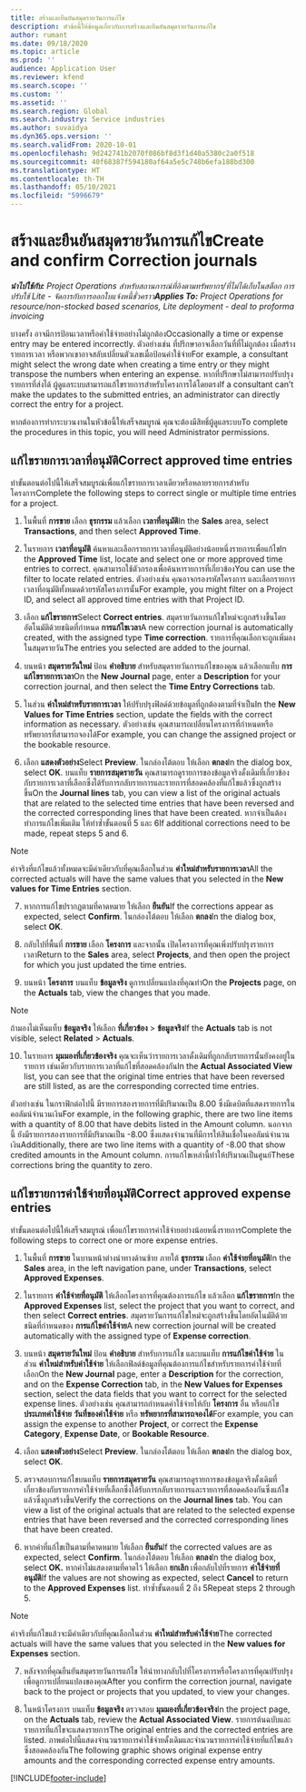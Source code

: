 ```yaml
---
title: สร้างและยืนยันสมุดรายวันการแก้ไข
description: หัวข้อนี้ให้ข้อมูลเกี่ยวกับการสร้างและยืนยันสมุดรายวันการแก้ไข
author: rumant
ms.date: 09/18/2020
ms.topic: article
ms.prod: ''
audience: Application User
ms.reviewer: kfend
ms.search.scope: ''
ms.custom: ''
ms.assetid: ''
ms.search.region: Global
ms.search.industry: Service industries
ms.author: suvaidya
ms.dyn365.ops.version: ''
ms.search.validFrom: 2020-10-01
ms.openlocfilehash: 9d242741b2070f086bf8d3f1d40a5380c2a0f518
ms.sourcegitcommit: 40f68387f594180af64a5e5c748b6efa188bd300
ms.translationtype: HT
ms.contentlocale: th-TH
ms.lasthandoff: 05/10/2021
ms.locfileid: "5996679"
---
```

# <a name="create-and-confirm-correction-journals"></a><span data-ttu-id="6f51c-103">สร้างและยืนยันสมุดรายวันการแก้ไข</span><span class="sxs-lookup"><span data-stu-id="6f51c-103">Create and confirm Correction journals</span></span>

<span data-ttu-id="6f51c-104">_**นำไปใช้กับ:** Project Operations สำหรับสถานการณ์ที่อิงตามทรัพยากร/ที่ไม่ได้เก็บในสต็อก การปรับใช้ Lite - จัดการกับการออกใบแจ้งหนี้ชั่วคราว_</span><span class="sxs-lookup"><span data-stu-id="6f51c-104">_**Applies To:** Project Operations for resource/non-stocked based scenarios, Lite deployment - deal to proforma invoicing_</span></span>

<span data-ttu-id="6f51c-105">บางครั้ง อาจมีการป้อนเวลาหรือค่าใช้จ่ายอย่างไม่ถูกต้อง</span><span class="sxs-lookup"><span data-stu-id="6f51c-105">Occasionally a time or expense entry may be entered incorrectly.</span></span> <span data-ttu-id="6f51c-106">ตัวอย่างเช่น ที่ปรึกษาอาจเลือกวันที่ที่ไม่ถูกต้อง เมื่อสร้างรายการเวลา หรือพวกเขาอาจสลับเปลี่ยนตัวเลขเมื่อป้อนค่าใช้จ่าย</span><span class="sxs-lookup"><span data-stu-id="6f51c-106">For example, a consultant might select the wrong date when creating a time entry or they might transpose the numbers when entering an expense.</span></span> <span data-ttu-id="6f51c-107">หากที่ปรึกษาไม่สามารถปรับปรุงรายการที่ส่งได้ ผู้ดูแลระบบสามารถแก้ไขรายการสำหรับโครงการได้โดยตรง</span><span class="sxs-lookup"><span data-stu-id="6f51c-107">If a consultant can’t make the updates to the submitted entries, an administrator can directly correct the entry for a project.</span></span>

<span data-ttu-id="6f51c-108">หากต้องการทำกระบวนงานในหัวข้อนี้ให้เสร็จสมบูรณ์ คุณจะต้องมีสิทธิ์ผู้ดูแลระบบ</span><span class="sxs-lookup"><span data-stu-id="6f51c-108">To complete the procedures in this topic, you will need Administrator permissions.</span></span>

## <a name="correct-approved-time-entries"></a><span data-ttu-id="6f51c-109">แก้ไขรายการเวลาที่อนุมัติ</span><span class="sxs-lookup"><span data-stu-id="6f51c-109">Correct approved time entries</span></span>     

<span data-ttu-id="6f51c-110">ทำขั้นตอนต่อไปนี้ให้เสร็จสมบูรณ์เพื่อแก้ไขรายการเวลาเดียวหรือหลายรายการสำหรับโครงการ</span><span class="sxs-lookup"><span data-stu-id="6f51c-110">Complete the following steps to correct single or multiple time entries for a project.</span></span>

1. <span data-ttu-id="6f51c-111">ในพื้นที่ **การขาย** เลือก **ธุรกรรม** แล้วเลือก **เวลาที่อนุมัติ**</span><span class="sxs-lookup"><span data-stu-id="6f51c-111">In the **Sales** area, select **Transactions**, and then select **Approved Time**.</span></span> 

2. <span data-ttu-id="6f51c-112">ในรายการ **เวลาที่อนุมัติ** ค้นหาและเลือกรายการเวลาที่อนุมัติอย่างน้อยหนึ่งรายการเพื่อแก้ไข</span><span class="sxs-lookup"><span data-stu-id="6f51c-112">In the **Approved Time** list, locate and select one or more approved time entries to correct.</span></span> <span data-ttu-id="6f51c-113">คุณสามารถใช้ตัวกรองเพื่อค้นหารายการที่เกี่ยวข้อง</span><span class="sxs-lookup"><span data-stu-id="6f51c-113">You can use the filter to locate related entries.</span></span> <span data-ttu-id="6f51c-114">ตัวอย่างเช่น คุณอาจกรองรหัสโครงการ และเลือกรายการเวลาที่อนุมัติทั้งหมดด้วยรหัสโครงการนั้น</span><span class="sxs-lookup"><span data-stu-id="6f51c-114">For example, you might filter on a Project ID, and select all approved time entries with that Project ID.</span></span>

3. <span data-ttu-id="6f51c-115">เลือก **แก้ไขรายการ**</span><span class="sxs-lookup"><span data-stu-id="6f51c-115">Select **Correct entries**.</span></span> <span data-ttu-id="6f51c-116">สมุดรายวันการแก้ไขใหม่จะถูกสร้างขึ้นโดยอัตโนมัติด้วยชนิดที่กำหนด **การแก้ไขเวลา**</span><span class="sxs-lookup"><span data-stu-id="6f51c-116">A new correction journal is automatically created, with the assigned type **Time correction**.</span></span> <span data-ttu-id="6f51c-117">รายการที่คุณเลือกจะถูกเพิ่มลงในสมุดรายวัน</span><span class="sxs-lookup"><span data-stu-id="6f51c-117">The entries you selected are added to the journal.</span></span> 

4. <span data-ttu-id="6f51c-118">บนหน้า **สมุดรายวันใหม่** ป้อน **คำอธิบาย** สำหรับสมุดรายวันการแก้ไขของคุณ แล้วเลือกแท็บ **การแก้ไขรายการเวลา**</span><span class="sxs-lookup"><span data-stu-id="6f51c-118">On the **New Journal** page, enter a **Description** for your correction journal, and then select the **Time Entry Corrections** tab.</span></span>  

5. <span data-ttu-id="6f51c-119">ในส่วน **ค่าใหม่สำหรับรายการเวลา** ให้ปรับปรุงฟิลด์ด้วยข้อมูลที่ถูกต้องตามที่จำเป็น</span><span class="sxs-lookup"><span data-stu-id="6f51c-119">In the **New Values for Time Entries** section, update the fields with the correct information as necessary.</span></span> <span data-ttu-id="6f51c-120">ตัวอย่างเช่น คุณสามารถเปลี่ยนโครงการที่กำหนดหรือทรัพยากรที่สามารถจองได้</span><span class="sxs-lookup"><span data-stu-id="6f51c-120">For example, you can change the assigned project or the bookable resource.</span></span>

6. <span data-ttu-id="6f51c-121">เลือก **แสดงตัวอย่าง**</span><span class="sxs-lookup"><span data-stu-id="6f51c-121">Select **Preview**.</span></span> <span data-ttu-id="6f51c-122">ในกล่องโต้ตอบ ให้เลือก **ตกลง**</span><span class="sxs-lookup"><span data-stu-id="6f51c-122">In the dialog box, select **OK**.</span></span> <span data-ttu-id="6f51c-123">บนแท็บ **รายการสมุดรายวัน** คุณสามารถดูรายการของข้อมูลจริงดั้งเดิมที่เกี่ยวข้องกับรายการเวลาที่เลือกซึ่งได้รับการกลับรายการและรายการที่สอดคล้องที่แก้ไขแล้วซึ่งถูกสร้างขึ้น</span><span class="sxs-lookup"><span data-stu-id="6f51c-123">On the **Journal lines** tab, you can view a list of the original actuals that are related to the selected time entries that have been reversed and the corrected corresponding lines that have been created.</span></span> <span data-ttu-id="6f51c-124">หากจำเป็นต้องทำการแก้ไขเพิ่มเติม ให้ทำซ้ำขั้นตอนที่ 5 และ 6</span><span class="sxs-lookup"><span data-stu-id="6f51c-124">If additional corrections need to be made, repeat steps 5 and 6.</span></span> 

> [!NOTE]
> <span data-ttu-id="6f51c-125">ค่าจริงที่แก้ไขแล้วทั้งหมดจะมีค่าเดียวกับที่คุณเลือกในส่วน **ค่าใหม่สำหรับรายการเวลา**</span><span class="sxs-lookup"><span data-stu-id="6f51c-125">All the corrected actuals will have the same values that you selected in the **New values for Time Entries** section.</span></span>

7. <span data-ttu-id="6f51c-126">หากการแก้ไขปรากฏตามที่คาดหมาย ให้เลือก **ยืนยัน**</span><span class="sxs-lookup"><span data-stu-id="6f51c-126">If the corrections appear as expected, select **Confirm**.</span></span> <span data-ttu-id="6f51c-127">ในกล่องโต้ตอบ ให้เลือก **ตกลง**</span><span class="sxs-lookup"><span data-stu-id="6f51c-127">In the dialog box, select **OK**.</span></span>

8. <span data-ttu-id="6f51c-128">กลับไปที่พื้นที่ **การขาย** เลือก **โครงการ** และจากนั้น เปิดโครงการที่คุณเพิ่งปรับปรุงรายการเวลา</span><span class="sxs-lookup"><span data-stu-id="6f51c-128">Return to the **Sales** area, select **Projects**, and then open the project for which you just updated the time entries.</span></span> 

9. <span data-ttu-id="6f51c-129">บนหน้า **โครงการ** บนแท็บ **ข้อมูลจริง** ดูการเปลี่ยนแปลงที่คุณทำ</span><span class="sxs-lookup"><span data-stu-id="6f51c-129">On the **Projects** page, on the **Actuals** tab, view the changes that you made.</span></span> 

> [!NOTE]
> <span data-ttu-id="6f51c-130">ถ้ามองไม่เห็นแท็บ **ข้อมูลจริง** ให้เลือก **ที่เกี่ยวข้อง** > **ข้อมูลจริง**</span><span class="sxs-lookup"><span data-stu-id="6f51c-130">If the **Actuals** tab is not visible, select **Related** > **Actuals**.</span></span>  

10. <span data-ttu-id="6f51c-131">ในรายการ **มุมมองที่เกี่ยวข้องจริง** คุณจะเห็นว่ารายการเวลาดั้งเดิมที่ถูกกลับรายการนั้นยังคงอยู่ในรายการ เช่นเดียวกับรายการเวลาที่แก้ไขที่สอดคล้องกัน</span><span class="sxs-lookup"><span data-stu-id="6f51c-131">In the **Actual Associated View** list, you can see that the original time entries that have been reversed are still listed, as are the corresponding corrected time entries.</span></span> 

<span data-ttu-id="6f51c-132">ตัวอย่างเช่น ในกราฟิกต่อไปนี้ มีรายการสองรายการที่มีปริมาณเป็น 8.00 ซึ่งมีเดบิตที่แสดงรายการในคอลัมน์จำนวนเงิน</span><span class="sxs-lookup"><span data-stu-id="6f51c-132">For example, in the following graphic, there are two line items with a quantity of 8.00 that have debits listed in the Amount column.</span></span> <span data-ttu-id="6f51c-133">นอกจากนี้ ยังมีรายการสองรายการที่มีปริมาณเป็น -8.00 ซึ่งแสดงจำนวนที่มีการให้สินเชื่อในคอลัมน์จำนวนเงิน</span><span class="sxs-lookup"><span data-stu-id="6f51c-133">Additionally, there are two line items with a quantity of -8.00 that show credited amounts in the Amount column.</span></span> <span data-ttu-id="6f51c-134">การแก้ไขเหล่านี้ทำให้ปริมาณเป็นศูนย์</span><span class="sxs-lookup"><span data-stu-id="6f51c-134">These corrections bring the quantity to zero.</span></span>

 
## <a name="correct-approved-expense-entries"></a><span data-ttu-id="6f51c-135">แก้ไขรายการค่าใช้จ่ายที่อนุมัติ</span><span class="sxs-lookup"><span data-stu-id="6f51c-135">Correct approved expense entries</span></span>

<span data-ttu-id="6f51c-136">ทำขั้นตอนต่อไปนี้ให้เสร็จสมบูรณ์ เพื่อแก้ไขรายการค่าใช้จ่ายอย่างน้อยหนึ่งรายการ</span><span class="sxs-lookup"><span data-stu-id="6f51c-136">Complete the following steps to correct one or more expense entries.</span></span> 

1. <span data-ttu-id="6f51c-137">ในพื้นที่ **การขาย** ในบานหน้าต่างนำทางด้านซ้าย ภายใต้ **ธุรกรรม** เลือก **ค่าใช้จ่ายที่อนุมัติ**</span><span class="sxs-lookup"><span data-stu-id="6f51c-137">In the **Sales** area, in the left navigation pane, under **Transactions**, select **Approved Expenses**.</span></span>

2. <span data-ttu-id="6f51c-138">ในรายการ **ค่าใช้จ่ายที่อนุมัติ** ให้เลือกโครงการที่คุณต้องการแก้ไข แล้วเลือก **แก้ไขรายการ**</span><span class="sxs-lookup"><span data-stu-id="6f51c-138">In the **Approved Expenses** list, select the project that you want to correct, and then select **Correct entries**.</span></span> <span data-ttu-id="6f51c-139">สมุดรายวันการแก้ไขใหม่จะถูกสร้างขึ้นโดยอัตโนมัติด้วยชนิดที่กำหนดของ **การแก้ไขค่าใช้จ่าย**</span><span class="sxs-lookup"><span data-stu-id="6f51c-139">A new correction journal will be created automatically with the assigned type of **Expense correction**.</span></span> 

3. <span data-ttu-id="6f51c-140">บนหน้า **สมุดรายวันใหม่** ป้อน **คำอธิบาย** สำหรับการแก้ไข และบนแท็บ **การแก้ไขค่าใช้จ่าย** ในส่วน **ค่าใหม่สำหรับค่าใช้จ่าย** ให้เลือกฟิลด์ข้อมูลที่คุณต้องการแก้ไขสำหรับรายการค่าใช้จ่ายที่เลือก</span><span class="sxs-lookup"><span data-stu-id="6f51c-140">On the **New Journal** page, enter a **Description** for the correction, and on the **Expense Correction** tab, in the **New Values for Expenses** section, select the data fields that you want to correct for the selected expense lines.</span></span> <span data-ttu-id="6f51c-141">ตัวอย่างเช่น คุณสามารถกำหนดค่าใช้จ่ายให้กับ **โครงการ** อื่น หรือแก้ไข **ประเภทค่าใช้จ่าย** **วันที่ของค่าใช้จ่าย** หรือ **ทรัพยากรที่สามารถจองได้**</span><span class="sxs-lookup"><span data-stu-id="6f51c-141">For example, you can assign the expense to another **Project**, or correct the **Expense Category**, **Expense Date**, or **Bookable Resource**.</span></span>

4. <span data-ttu-id="6f51c-142">เลือก **แสดงตัวอย่าง**</span><span class="sxs-lookup"><span data-stu-id="6f51c-142">Select **Preview**.</span></span> <span data-ttu-id="6f51c-143">ในกล่องโต้ตอบ ให้เลือก **ตกลง**</span><span class="sxs-lookup"><span data-stu-id="6f51c-143">In the dialog box, select **OK**.</span></span> 

5. <span data-ttu-id="6f51c-144">ตรวจสอบการแก้ไขบนแท็บ **รายการสมุดรายวัน** คุณสามารถดูรายการของข้อมูลจริงดั้งเดิมที่เกี่ยวข้องกับรายการค่าใช้จ่ายที่เลือกซึ่งได้รับการกลับรายการและรายการที่สอดคล้องกันซึ่งแก้ไขแล้วซึ่งถูกสร้างขึ้น</span><span class="sxs-lookup"><span data-stu-id="6f51c-144">Verify the corrections on the **Journal lines** tab. You can view a list of the original actuals that are related to the selected expense entries that have been reversed and the corrected corresponding lines that have been created.</span></span>

6. <span data-ttu-id="6f51c-145">หากค่าที่แก้ไขเป็นตามที่คาดหมาย ให้เลือก **ยืนยัน**</span><span class="sxs-lookup"><span data-stu-id="6f51c-145">If the corrected values are as expected, select **Confirm**.</span></span> <span data-ttu-id="6f51c-146">ในกล่องโต้ตอบ ให้เลือก **ตกลง**</span><span class="sxs-lookup"><span data-stu-id="6f51c-146">In the dialog box, select **OK.**</span></span> <span data-ttu-id="6f51c-147">หากค่าไม่แสดงตามที่คาดไว้ ให้เลือก **ยกเลิก** เพื่อกลับไปที่รายการ **ค่าใช้จ่ายที่อนุมัติ**</span><span class="sxs-lookup"><span data-stu-id="6f51c-147">If the values are not showing as expected, select **Cancel** to return to the **Approved Expenses** list.</span></span> <span data-ttu-id="6f51c-148">ทำซ้ำขั้นตอนที่ 2 ถึง 5</span><span class="sxs-lookup"><span data-stu-id="6f51c-148">Repeat steps 2 through 5.</span></span> 

> [!NOTE]
> <span data-ttu-id="6f51c-149">ค่าจริงที่แก้ไขแล้วจะมีค่าเดียวกับที่คุณเลือกในส่วน **ค่าใหม่สำหรับค่าใช้จ่าย**</span><span class="sxs-lookup"><span data-stu-id="6f51c-149">The corrected actuals will have the same values that you selected in the **New values for Expenses** section.</span></span>

7. <span data-ttu-id="6f51c-150">หลังจากที่คุณยืนยันสมุดรายวันการแก้ไข ให้นำทางกลับไปที่โครงการหรือโครงการที่คุณปรับปรุง เพื่อดูการเปลี่ยนแปลงของคุณ</span><span class="sxs-lookup"><span data-stu-id="6f51c-150">After you confirm the correction journal, navigate back to the project or projects that you updated, to view your changes.</span></span>  

8. <span data-ttu-id="6f51c-151">ในหน้าโครงการ บนแท็บ **ข้อมูลจริง** ตรวจสอบ **มุมมองที่เกี่ยวข้องจริง**</span><span class="sxs-lookup"><span data-stu-id="6f51c-151">In the project page, on the **Actuals** tab, review the **Actual Associated View**.</span></span> <span data-ttu-id="6f51c-152">รายการต้นฉบับและรายการที่แก้ไขจะแสดงรายการ</span><span class="sxs-lookup"><span data-stu-id="6f51c-152">The original entries and the corrected entries are listed.</span></span> <span data-ttu-id="6f51c-153">ภาพต่อไปนี้แสดงจำนวนรายการค่าใช้จ่ายดั้งเดิมและจำนวนรายการค่าใช้จ่ายที่แก้ไขแล้วซึ่งสอดคล้องกัน</span><span class="sxs-lookup"><span data-stu-id="6f51c-153">The following graphic shows original expense entry amounts and the corresponding corrected expense entry amounts.</span></span> 




[!INCLUDE[footer-include](../includes/footer-banner.md)]